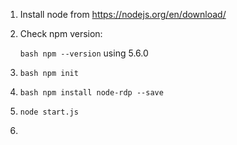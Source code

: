 1) Install node from https://nodejs.org/en/download/
2) Check npm version:

    ```bash npm --version```
    using 5.6.0
3) ```bash npm init```
4) ```bash npm install node-rdp --save```
5) ```node start.js```
6) 

